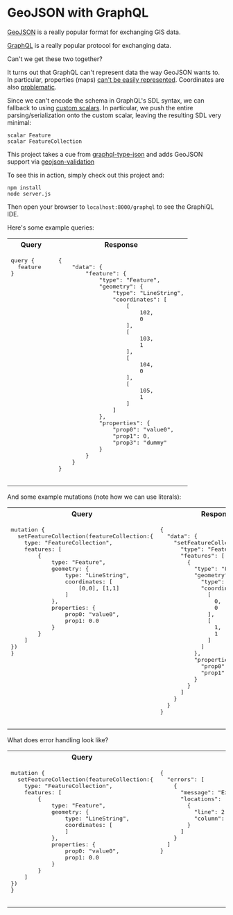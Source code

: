 # GeoJSON with GraphQL

[GeoJSON](https://geojson.org/) is a really popular format for exchanging GIS data.

[GraphQL](https://graphql.org/) is a really popular protocol for exchanging data.

Can't we get these two together?

It turns out that GraphQL can't represent data the way GeoJSON wants to.  In particular, properties (maps) [can't be easily represented](https://github.com/graphql/graphql-spec/issues/101).  Coordinates are also [problematic](https://medium.com/@brygrill/creating-a-geojson-featurecollection-type-for-graphql-352591451b4a).

Since we can't encode the schema in GraphQL's SDL syntax, we can fallback to using [custom scalars](https://www.apollographql.com/docs/apollo-server/schema/scalars-enums/).  In particular, we push the entire parsing/serialization onto the custom scalar, leaving the resulting SDL very minimal:

```
scalar Feature
scalar FeatureCollection
```

This project takes a cue from [graphql-type-json](https://www.npmjs.com/package/graphql-type-json) and adds GeoJSON support via [geojson-validation](https://www.npmjs.com/package/geojson-validation) 

To see this in action, simply check out this project and:
```
npm install
node server.js
```

Then open your browser to `localhost:8000/graphql` to see the GraphiQL IDE.

Here's some example queries:

<table>
    <tr>
        <th>Query</th>
        <th>Response</th>
    </tr>
    <tr>
        <td style="vertical-align:top">
            <pre>
query {
  feature
}
            </pre>
        </td>
        <td style="vertical-align:top">
            <pre>
{
    "data": {
        "feature": {
            "type": "Feature",
            "geometry": {
                "type": "LineString",
                "coordinates": [
                    [
                        102,
                        0
                    ],
                    [
                        103,
                        1
                    ],
                    [
                        104,
                        0
                    ],
                    [
                        105,
                        1
                    ]
                ]
            },
            "properties": {
                "prop0": "value0",
                "prop1": 0,
                "prop3": "dummy"
            }
        }
    }
}
            </pre>
        </td>
    </tr>
</table>

And some example mutations (note how we can use literals):

<table>
    <tr>
        <th>Query</th>
        <th>Response</th>
    </tr>
    <tr>
        <td style="vertical-align:top">
            <pre>
mutation {
  setFeatureCollection(featureCollection:{
    type: "FeatureCollection",
    features: [
        {
            type: "Feature",
            geometry: {
                type: "LineString",
                coordinates: [
                    [0,0], [1,1]
                ]
            },
            properties: {
                prop0: "value0",
                prop1: 0.0
            }
        }
    ]
})
}
            </pre>
        </td>
        <td style="vertical-align:top">
            <pre>
{
  "data": {
    "setFeatureCollection": {
      "type": "FeatureCollection",
      "features": [
        {
          "type": "Feature",
          "geometry": {
            "type": "LineString",
            "coordinates": [
              [
                0,
                0
              ],
              [
                1,
                1
              ]
            ]
          },
          "properties": {
            "prop0": "value0",
            "prop1": 0
          }
        }
      ]
    }
  }
}
            </pre>
        </td>
    </tr>
</table>

What does error handling look like?

<table>
    <tr>
        <th>Query</th>
        <th>Response</th>
    </tr>
    <tr>
        <td style="vertical-align:top">
            <pre>
mutation {
  setFeatureCollection(featureCollection:{
    type: "FeatureCollection",
    features: [
        {
            type: "Feature",
            geometry: {
                type: "LineString",
                coordinates: [
                ]
            },
            properties: {
                prop0: "value0",
                prop1: 0.0
            }
        }
    ]
})
}
            </pre>
        </td>
        <td style="vertical-align:top">
            <pre>
{
  "errors": [
    {
      "message": "Expected value of type \"FeatureCollection\", found {type: \"FeatureCollection\", features: [{type: \"Feature\", geometry: {type: \"LineString\", coordinates: []}, properties: {prop0: \"value0\", prop1: 0.0}}]}; at 0: coordinates must have at least two elements",
      "locations": [
        {
          "line": 2,
          "column": 42
        }
      ]
    }
  ]
}
            </pre>
        </td>
    </tr>
</table>
